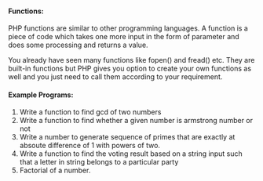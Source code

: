 #### Functions:

PHP functions are similar to other programming languages. A function is a piece of code which takes one more input in the form of parameter and does some processing and returns a value.

You already have seen many functions like fopen() and fread() etc. They are built-in functions but PHP gives you option to create your own functions as well and you just need to call them according to your requirement.

#### Example Programs:

1. Write a function to find gcd of two numbers
2. Write a function to find whether a given number is armstrong number or not
3. Write a number to generate sequence of primes that are exactly at absoute difference of 1 with powers of two.
4. Write a function to find the voting result based on a string input such that a letter
in string belongs to a particular party
5. Factorial of a number.

